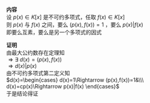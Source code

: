 **内容**  
设 $p(x)\in K[x]$ 是不可约多项式，任取 $f(x)\in K[x]$  
则 $p(x)$ 与 $f(x)$ 之间，要么 $(p(x),f(x))=1$ ，要么 $p(x)|f(x)$  
即要么互素，要么是另一个多项式的因式  
  
**证明**  
由最大公约数存在定理知  
$\Rightarrow\exists\ d(x)=(p(x),f(x))$  
$\Rightarrow d(x)|p(x)$  
由不可约多项式第二定义知  
$d(x)=\begin{cases}  
d(x)=1\Rightarrow (p(x),f(x))=1&\\\  
d(x)=cp(x)\Rightarrow p(x)|f(x)  
\end{cases}$  
于是结论得证  
